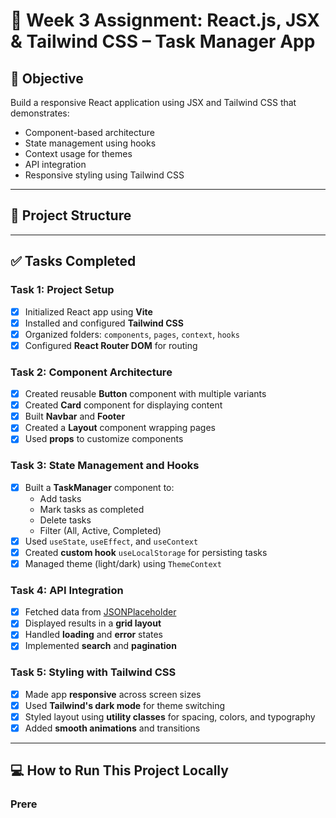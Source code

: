 # 🚀 Week 3 Assignment: React.js, JSX & Tailwind CSS – Task Manager App

## 📌 Objective

Build a responsive React application using JSX and Tailwind CSS that demonstrates:

- Component-based architecture
- State management using hooks
- Context usage for themes
- API integration
- Responsive styling using Tailwind CSS

---

## 📁 Project Structure


---

## ✅ Tasks Completed

### Task 1: Project Setup
- [x] Initialized React app using **Vite**
- [x] Installed and configured **Tailwind CSS**
- [x] Organized folders: `components`, `pages`, `context`, `hooks`
- [x] Configured **React Router DOM** for routing

### Task 2: Component Architecture
- [x] Created reusable **Button** component with multiple variants
- [x] Created **Card** component for displaying content
- [x] Built **Navbar** and **Footer**
- [x] Created a **Layout** component wrapping pages
- [x] Used **props** to customize components

### Task 3: State Management and Hooks
- [x] Built a **TaskManager** component to:
  - Add tasks
  - Mark tasks as completed
  - Delete tasks
  - Filter (All, Active, Completed)
- [x] Used `useState`, `useEffect`, and `useContext`
- [x] Created **custom hook** `useLocalStorage` for persisting tasks
- [x] Managed theme (light/dark) using `ThemeContext`

### Task 4: API Integration
- [x] Fetched data from [JSONPlaceholder](https://jsonplaceholder.typicode.com/)
- [x] Displayed results in a **grid layout**
- [x] Handled **loading** and **error** states
- [x] Implemented **search** and **pagination**

### Task 5: Styling with Tailwind CSS
- [x] Made app **responsive** across screen sizes
- [x] Used **Tailwind's dark mode** for theme switching
- [x] Styled layout using **utility classes** for spacing, colors, and typography
- [x] Added **smooth animations** and transitions

---

## 💻 How to Run This Project Locally

### Prere
